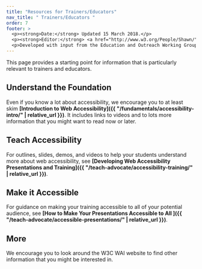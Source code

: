 ```yaml
---
title: "Resources for Trainers/Educators"
nav_title: " Trainers/Educators "
order: 7
footer: >
  <p><strong>Date:</strong> Updated 15 March 2018.</p>
  <p><strong>Editor:</strong> <a href="http://www.w3.org/People/Shawn/">Shawn Lawton Henry</a>.</p>
  <p>Developed with input from the Education and Outreach Working Group (<a href="http://www.w3.org/WAI/EO/">EOWG</a>).</p>
---
```


This page provides a starting point for information that is particularly relevant to trainers and educators.

## Understand the Foundation

Even if you know a lot about accessibility, we encourage you to at least skim **[Introduction to Web Accessibility]({{ "/fundamentals/accessibility-intro/" | relative_url }})**. It includes links to videos and to lots more information that you might want to read now or later.

## Teach Accessibility

For outlines, slides, demos, and videos to help your students understand more about web accessibility, see **[Developing Web Accessibility Presentations and Training]({{ "/teach-advocate/accessibility-training/" | relative_url }})**.

## Make it Accessible

For guidance on making your training accessible to all of your potential audience, see **[How to Make Your Presentations Accessible to All
]({{ "/teach-advocate/accessible-presentations/" | relative_url }})**.


## More

We encourage you to look around the W3C WAI website to find other information that you might be interested in.
